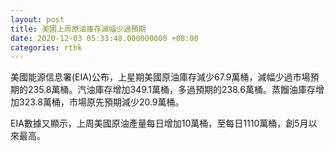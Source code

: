 ```yaml
---
layout: post
title: 美國上周原油庫存減幅少過預期
date: 2020-12-03 05:33:48.000000000 +08:00
categories: rthk
---
```


美國能源信息署(EIA)公布，上星期美國原油庫存減少67.9萬桶，減幅少過市場預期的235.8萬桶。汽油庫存增加349.1萬桶，多過預期的238.6萬桶。蒸餾油庫存增加323.8萬桶，市場原先預期減少20.9萬桶。

EIA數據又顯示，上周美國原油產量每日增加10萬桶，至每日1110萬桶，創5月以來最高。
